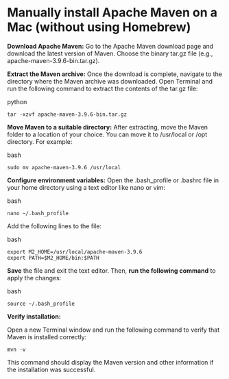 # Manually install Apache Maven on a Mac (without using Homebrew)

**Download Apache Maven:**
Go to the Apache Maven download page and download the latest version of Maven. Choose the binary tar.gz file (e.g., apache-maven-3.9.6-bin.tar.gz).

**Extract the Maven archive:**
Once the download is complete, navigate to the directory where the Maven archive was downloaded. Open Terminal and run the following command to extract the contents of the tar.gz file:

python

    tar -xzvf apache-maven-3.9.6-bin.tar.gz

**Move Maven to a suitable directory:**
After extracting, move the Maven folder to a location of your choice. You can move it to /usr/local or /opt directory. For example:

bash

    sudo mv apache-maven-3.9.6 /usr/local

**Configure environment variables:**
Open the .bash_profile or .bashrc file in your home directory using a text editor like nano or vim:

bash

    nano ~/.bash_profile

Add the following lines to the file:

bash

    export M2_HOME=/usr/local/apache-maven-3.9.6
    export PATH=$M2_HOME/bin:$PATH

**Save** the file and exit the text editor. Then, **run the following command** to apply the changes:

bash

    source ~/.bash_profile

**Verify installation:**

Open a new Terminal window and run the following command to verify that Maven is installed correctly:

    mvn -v

This command should display the Maven version and other information if the installation was successful.
